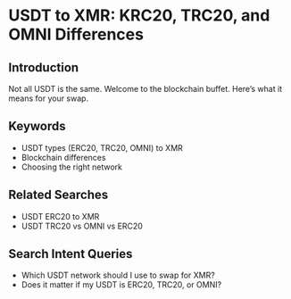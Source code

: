 # USDT to XMR: KRC20, TRC20, and OMNI Differences

## Introduction
Not all USDT is the same. Welcome to the blockchain buffet. Here’s what it means for your swap.

## Keywords
- USDT types (ERC20, TRC20, OMNI) to XMR
- Blockchain differences
- Choosing the right network

## Related Searches
- USDT ERC20 to XMR
- USDT TRC20 vs OMNI vs ERC20

## Search Intent Queries
- Which USDT network should I use to swap for XMR?
- Does it matter if my USDT is ERC20, TRC20, or OMNI?